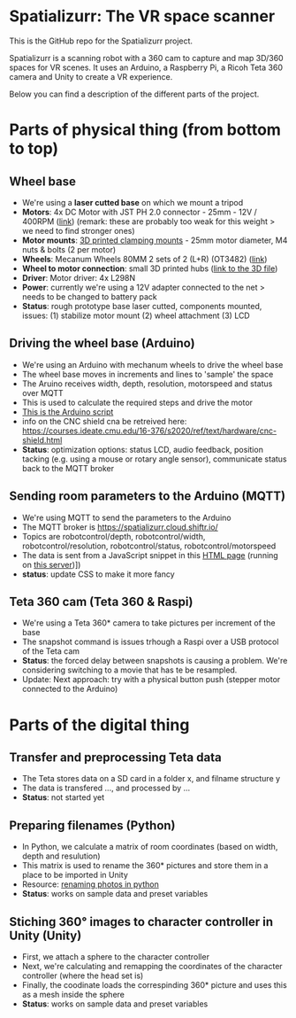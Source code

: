 # Spatializurr: The VR space scanner
This is the GitHub repo for the Spatializurr project.

Spatializurr is a scanning robot with a 360 cam to capture and map 3D/360 spaces for VR scenes.
It uses an Arduino, a Raspberry Pi, a Ricoh Teta 360 camera and Unity to create a VR experience.

Below you can find a description of the different parts of the project.

# Parts of physical thing (from bottom to top)
## Wheel base
* We're using a **laser cutted base** on which we mount a tripod
* **Motors**: 4x DC Motor with JST PH 2.0 connector - 25mm - 12V / 400RPM ([link](https://www.kiwi-electronics.com/nl/dc-motor-met-jst-ph-2-0-connector-25mm-12v-400rpm-10788)) (remark: these are probably too weak for this weight > we need to find stronger ones)
* **Motor mounts**: [3D printed clamping mounts](https://a360.co/3KfTK3s) - 25mm motor diameter, M4 nuts & bolts (2 per motor)
* **Wheels**: Mecanum Wheels 80MM 2 sets of 2 (L+R) (OT3482) ([link](https://www.otronic.nl/nl/mecanum-wiel-omnidirectioneel-wiel-80mm-a-geel-set.html))
* **Wheel to motor connection**: small 3D printed hubs ([link to the 3D file](https://a360.co/3OxBTZh))
* **Driver**: Motor driver: 4x L298N
* **Power**: currently we're using a 12V adapter connected to the net > needs to be changed to battery pack
* **Status**: rough prototype base laser cutted, components mounted, issues: (1) stabilize motor mount (2) wheel attachment (3) LCD

## Driving the wheel base (Arduino)
* We're using an Arduino with mechanum wheels to drive the wheel base
* The wheel base moves in increments and lines to 'sample' the space
* The Aruino receives width, depth, resolution, motorspeed and status over MQTT
* This is used to calculate the required steps and drive the motor
* [This is the Arduino script](/driver/main/)
* info on the CNC shield cna be retreived here: https://courses.ideate.cmu.edu/16-376/s2020/ref/text/hardware/cnc-shield.html
* **Status**: optimization options: status LCD, audio feedback, position tacking (e.g. using a mouse or rotary angle sensor), communicate status back to the MQTT broker

## Sending room parameters to the Arduino (MQTT)
* We're using MQTT to send the parameters to the Arduino
* The MQTT broker is https://spatializurr.cloud.shiftr.io/
* Topics are robotcontrol/depth, robotcontrol/width, robotcontrol/resolution, robotcontrol/status, robotcontrol/motorspeed
* The data is sent from a JavaScript snippet in this [HTML page](/remote_app/) (running on [this server](https://bas.baccarne.be/spatializurr/))])
* **status**: update CSS to make it more fancy

## Teta 360 cam (Teta 360 & Raspi)
* We're using a Teta 360* camera to take pictures per increment of the base
* The snapshot command is issues trhough a Raspi over a USB protocol of the Teta cam
* **Status**: the forced delay between snapshots is causing a problem. We're considering switching to a movie that has te be resampled.
* Update: Next approach: try with a physical button push (stepper motor connected to the Arduino)

# Parts of the digital thing
## Transfer and preprocessing Teta data
* The Teta stores data on a SD card in a folder x, and filname structure y
* The data is transfered ..., and processed by ...
* **Status**: not started yet

## Preparing filenames (Python)
* In Python, we calculate a matrix of room coordinates (based on width, depth and resulution)
* This matrix is used to rename the 360* pictures and store them in a place to be imported in Unity
* Resource: [renaming photos in python](https://www.youtube.com/watch?v=4HU5DiGD4lY)
* **Status**: works on sample data and preset variables

## Stiching 360° images to character controller in Unity (Unity)
* First, we attach a sphere to the character controller 
* Next, we're calculating and remapping the coordinates of the character controller (where the head set is)
* Finally, the coodinate loads the correspinding 360* picture and uses this as a mesh inside the sphere
* **Status**: works on sample data and preset variables
